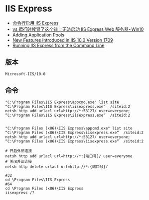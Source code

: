 # IIS Express

- [命令行启用 IIS Express](https://www.cnblogs.com/cby-love/p/7102847.html)
- [vs 运行时候冒了这个错：无法启动 IIS Express Web 服务器~Win10](https://www.cnblogs.com/dunitian/p/5347281.html)
- [Adding Application Pools](https://docs.microsoft.com/en-us/iis/configuration/system.applicationhost/applicationpools/add/)
- [New Features Introduced in IIS 10.0 Version 1709](https://docs.microsoft.com/zh-cn/iis/get-started/whats-new-in-iis-10-version-1709/new-features-introduced-in-iis-10-1709)
- [Running IIS Express from the Command Line](https://docs.microsoft.com/en-us/iis/extensions/using-iis-express/running-iis-express-from-the-command-line)

## 版本

```text
Microsoft-IIS/10.0
```

## 命令

```shell
"C:\Program Files\IIS Express\appcmd.exe" list site
“C:\Program Files\IIS Express\iisexpress.exe“  /siteid:2
netsh http add urlacl url=http://*:58127/ user=everyone;
“C:\Program Files\IIS Express\iisexpress.exe“  /siteid:2


"C:\Program Files (x86)\IIS Express\appcmd.exe" list site
“C:\Program Files (x86)\IIS Express\iisexpress.exe“  /siteid:2
netsh http add urlacl url=http://*:58127/ user=everyone;
“C:\Program Files (x86)\IIS Express\iisexpress.exe“  /siteid:2

# 开启外部连接
netsh http add urlacl url=http://*:{端口号}/ user=everyone
# 关闭外部连接
netsh http delete urlacl url=http://*:{端口号}/
```

```console
#32
cd \Program Files\IIS Express
#64
cd \Program Files (x86)\IIS Express
iisexpress /?

```

